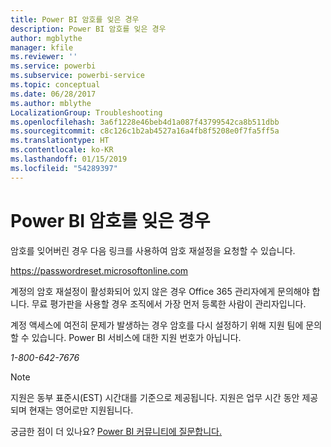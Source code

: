 ```yaml
---
title: Power BI 암호를 잊은 경우
description: Power BI 암호를 잊은 경우
author: mgblythe
manager: kfile
ms.reviewer: ''
ms.service: powerbi
ms.subservice: powerbi-service
ms.topic: conceptual
ms.date: 06/28/2017
ms.author: mblythe
LocalizationGroup: Troubleshooting
ms.openlocfilehash: 3a6f1228e46beb4d1a087f43799542ca8b511dbb
ms.sourcegitcommit: c8c126c1b2ab4527a16a4fb8f5208e0f7fa5ff5a
ms.translationtype: HT
ms.contentlocale: ko-KR
ms.lasthandoff: 01/15/2019
ms.locfileid: "54289397"
---
```

# <a name="forgot-your-password-for-power-bi"></a>Power BI 암호를 잊은 경우
암호를 잊어버린 경우 다음 링크를 사용하여 암호 재설정을 요청할 수 있습니다.

<https://passwordreset.microsoftonline.com>

계정의 암호 재설정이 활성화되어 있지 않은 경우 Office 365 관리자에게 문의해야 합니다. 무료 평가판을 사용할 경우 조직에서 가장 먼저 등록한 사람이 관리자입니다.

계정 액세스에 여전히 문제가 발생하는 경우 암호를 다시 설정하기 위해 지원 팀에 문의할 수 있습니다. Power BI 서비스에 대한 지원 번호가 아닙니다.

*1-800-642-7676*

> [!NOTE]
> 지원은 동부 표준시(EST) 시간대를 기준으로 제공됩니다. 지원은 업무 시간 동안 제공되며 현재는 영어로만 지원됩니다.
> 
> 

궁금한 점이 더 있나요? [Power BI 커뮤니티에 질문합니다.](http://community.powerbi.com/)

